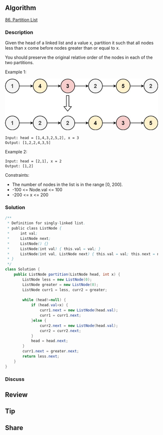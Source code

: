 ## Algorithm

[86. Partition List](https://leetcode.com/problems/partition-list/)

### Description

Given the head of a linked list and a value x, partition it such that all nodes less than x come before nodes greater than or equal to x.

You should preserve the original relative order of the nodes in each of the two partitions.

Example 1:

![](assets/20211221-10bb4842.png)

```
Input: head = [1,4,3,2,5,2], x = 3
Output: [1,2,2,4,3,5]
```

Example 2:

```
Input: head = [2,1], x = 2
Output: [1,2]
```

Constraints:

- The number of nodes in the list is in the range [0, 200].
- -100 <= Node.val <= 100
- -200 <= x <= 200

### Solution

```java
/**
 * Definition for singly-linked list.
 * public class ListNode {
 *     int val;
 *     ListNode next;
 *     ListNode() {}
 *     ListNode(int val) { this.val = val; }
 *     ListNode(int val, ListNode next) { this.val = val; this.next = next; }
 * }
 */
class Solution {
    public ListNode partition(ListNode head, int x) {
        ListNode less = new ListNode(0);
        ListNode greater = new ListNode(0);
        ListNode curr1 = less, curr2 = greater;

        while (head!=null) {
            if (head.val<x) {
                curr1.next = new ListNode(head.val);
                curr1 = curr1.next;
            }else {
                curr2.next = new ListNode(head.val);
                curr2 = curr2.next;
            }
            head = head.next;
        }
        curr1.next = greater.next;
        return less.next;
    }
}
```

### Discuss

## Review


## Tip


## Share
